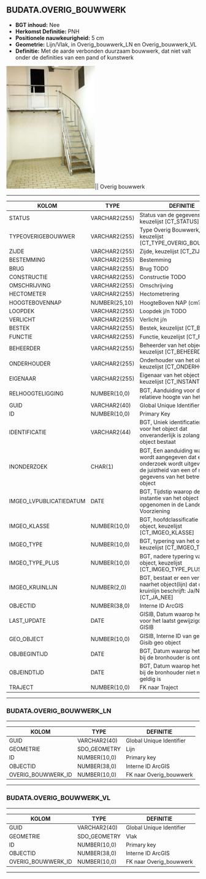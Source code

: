 ﻿## BUDATA.OVERIG_BOUWWERK


* __BGT inhoud:__ Nee
* __Herkomst Definitie:__ PNH
* __Positionele nauwkeurigheid:__ 5 cm
* __Geometrie:__ Lijn/Vlak, in Overig_bouwwerk_LN en Overig_bouwwerk_VL
* __Definitie:__ Met de aarde verbonden duurzaam bouwwerk, dat niet valt onder de definities van een pand of kunstwerk


![overig_bouwwerk](overig_bouwwerk.png)||
Overig bouwwerk

***

|KOLOM                               |TYPE              |DEFINITIE|
|------                              |----              |-----    |
|STATUS                              |VARCHAR2(255)     |Status van de gegevens, keuzelijst [CT_STATUS]|
|TYPEOVERIGEBOUWWER                  |VARCHAR2(255)     |Type Overig Bouwwerk, keuzelijst [CT_TYPE_OVERIG_BOUWWERK]|
|ZIJDE                               |VARCHAR2(255)     |Zijde, keuzelijst [CT_ZIJDE]|
|BESTEMMING                          |VARCHAR2(255)     |Bestemming|
|BRUG                                |VARCHAR2(255)     |Brug TODO|
|CONSTRUCTIE                         |VARCHAR2(255)     |Constructie TODO|
|OMSCHRIJVING                        |VARCHAR2(255)     |Omschrijving|
|HECTOMETER                          |VARCHAR2(255)     |Hectometrering|
|HOOGTEBOVENNAP                      |NUMBER(25,10)     |HoogteBoven NAP (cm?) TODO|
|LOOPDEK                             |VARCHAR2(255)     |Loopdek j/n TODO|
|VERLICHT                            |VARCHAR2(255)     |Verlicht j/n|
|BESTEK                              |VARCHAR2(255)     |Bestek, keuzelijst [CT_BESTEK]|
|FUNCTIE                             |VARCHAR2(255)     |Functie, keuzelijst [CT_FUNCTIE]|
|BEHEERDER                           |VARCHAR2(255)     |Beheerder van het object, keuzelijst [CT_BEHEERDER]|
|ONDERHOUDER                         |VARCHAR2(255)     |Onderhouder van het object, keuzelijst [CT_ONDERHOUDER]|
|EIGENAAR                            |VARCHAR2(255)     |Eigenaar van het object, keuzelijst [CT_INSTANTIE]|
|RELHOOGTELIGGING                    |NUMBER(10,0)      |BGT, Aanduiding voor de relatieve hoogte van het object|
|GUID                                |VARCHAR2(40)      |Global Unique Identifier|
|ID                                  |NUMBER(10,0)      |Primary Key|
|IDENTIFICATIE                       |VARCHAR2(44)      |BGT, Uniek identificatienummer voor het object dat onveranderlijk is zolang het object bestaat|
|INONDERZOEK                         |CHAR(1)           |BGT, Een aanduiding waarmee wordt aangegeven dat een onderzoek wordt uitgevoerd naar de juistheid van een of meer gegevens van het betreffende object|
|IMGEO_LVPUBLICATIEDATUM             |DATE              |BGT, Tijdstip waarop deze instantie van het object is opgenomen in de Landelijke Voorziening|
|IMGEO_KLASSE                        |NUMBER(10,0)      |BGT, hoofdclassificatie van het object, keuzelijst [CT_IMGEO_KLASSE]|
|IMGEO_TYPE                          |NUMBER(10,0)      |BGT, typering van het object, keuzelijst [CT_IMGEO_TYPE] |
|IMGEO_TYPE_PLUS                     |NUMBER(10,0)      |BGT, nadere typering van het object, keuzelijst [CT_IMGEO_TYPE_PLUS]|
|IMGEO_KRUINLIJN                     |NUMBER(2,0)       |BGT, bestaat er een verwijzing naarhet object(lijn) dat de kruinlijn beschrijft: Ja/Nee [CT_JA_NEE] |
|OBJECTID                            |NUMBER(38,0)      |Interne ID ArcGIS|
|LAST_UPDATE                         |DATE              |GISIB, Datum waarop het object voor het laatst gewijzigd is in GISIB|
|GEO_OBJECT                          |NUMBER(10,0)      |GISIB, Interne ID van gekoppeld Gisib geo object|
|OBJBEGINTIJD                        |DATE              |BGT, Datum waarop het object bij de bronhouder is ontstaan|
|OBJEINDTIJD                         |DATE              |BGT, Datum waarop het object bij de bronhouder niet meer geldig is|
|TRAJECT                             |NUMBER(10,0)      |FK naar Traject|

***

### BUDATA.OVERIG_BOUWWERK_LN

***

|KOLOM                               |TYPE              |DEFINITIE|
|------                              |----              |-----    |
|GUID                                |VARCHAR2(40)      |Global Unique Identifier|
|GEOMETRIE                           |SDO_GEOMETRY      |Lijn|
|ID                                 |NUMBER(10,0)      |Primary key|
|OBJECTID                            |NUMBER(38,0)   |Interne ID ArcGIS|
|OVERIG_BOUWWERK_ID                    |NUMBER(10,0)    |FK naar Overig_bouwwerk|

***

### BUDATA.OVERIG_BOUWWERK_VL

***

|KOLOM                               |TYPE              |DEFINITIE|
|------                              |----              |-----    |
|GUID                                |VARCHAR2(40)      |Global Unique Identifier|
|GEOMETRIE                           |SDO_GEOMETRY      |Vlak|
|ID                                 |NUMBER(10,0)      |Primary key|
|OBJECTID                            |NUMBER(38,0)   |Interne ID ArcGIS|
|OVERIG_BOUWWERK_ID                    |NUMBER(10,0)    |FK naar Overig_bouwwerk|

***